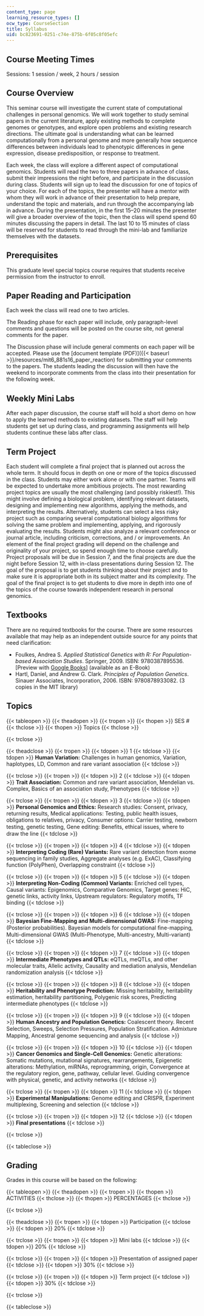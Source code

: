 ```yaml
---
content_type: page
learning_resource_types: []
ocw_type: CourseSection
title: Syllabus
uid: bc823691-0251-c74e-875b-6f05c8f05efc
---
```


Course Meeting Times
--------------------

Sessions: 1 session / week, 2 hours / session

Course Overview
---------------

This seminar course will investigate the current state of computational challenges in personal genomics. We will work together to study seminal papers in the current literature, apply existing methods to complete genomes or genotypes, and explore open problems and existing research directions. The ultimate goal is understanding what can be learned computationally from a personal genome and more generally how sequence differences between individuals lead to phenotypic differences in gene expression, disease predisposition, or response to treatment.

Each week, the class will explore a different aspect of computational genomics. Students will read the two to three papers in advance of class, submit their impressions the night before, and participate in the discussion during class. Students will sign up to lead the discussion for one of topics of your choice. For each of the topics, the presenter will have a mentor with whom they will work in advance of their presentation to help prepare, understand the topic and materials, and run through the accompanying lab in advance. During the presentation, in the first 15–20 minutes the presenter will give a broader overview of the topic, then the class will spend spend 60 minutes discussing the papers in detail. The last 10 to 15 minutes of class will be reserved for students to read through the mini-lab and familiarize themselves with the datasets.

Prerequisites
-------------

This graduate level special topics course requires that students receive permission from the instructor to enroll.

Paper Reading and Participation
-------------------------------

Each week the class will read one to two articles.

The Reading phase for each paper will include, only paragraph-level comments and questions will be posted on the course site, not general comments for the paper.

The Discussion phase will include general comments on each paper will be accepted. Please use the [document template (PDF)]({{< baseurl >}}/resources/mit6_881s16_paper_reaction) for submitting your comments to the papers. The students leading the discussion will then have the weekend to incorporate comments from the class into their presentation for the following week.

Weekly Mini Labs
----------------

After each paper discussion, the course staff will hold a short demo on how to apply the learned methods to existing datasets. The staff will help students get set up during class, and programming assignments will help students continue these labs after class.

Term Project
------------

Each student will complete a final project that is planned out across the whole term. It should focus in depth on one or more of the topics discussed in the class. Students may either work alone or with one partner. Teams will be expected to undertake more ambitious projects. The most rewarding project topics are usually the most challenging (and possibly riskiest!). This might involve defining a biological problem, identifying relevant datasets, designing and implementing new algorithms, applying the methods, and interpreting the results. Alternatively, students can select a less risky project such as comparing several computational biology algorithms for solving the same problem and implementing, applying, and rigorously evaluating the results. Students might also analyze a relevant conference or journal article, including criticism, corrections, and / or improvements. An element of the final project grading will depend on the challenge and originality of your project, so spend enough time to choose carefully. Project proposals will be due in Session 7, and the final projects are due the night before Session 12, with in-class presentations during Session 12. The goal of the proposal is to get students thinking about their project and to make sure it is appropriate both in its subject matter and its complexity. The goal of the final project is to get students to dive more in depth into one of the topics of the course towards independent research in personal genomics.

Textbooks
---------

There are no required textbooks for the course. There are some resources available that may help as an independent outside source for any points that need clarification:

*   Foulkes, Andrea S. _Applied Statistical Genetics with R: For Population-based Association Studies_. Springer, 2009. ISBN: 9780387895536. \[Preview with [Google Books](http://books.google.com/books?id=gwW8jArHnwwC&pg=PAfrontcover)\] (available as an E-Book)
*   Hartl, Daniel, and Andrew G. Clark. _Principles of Population Genetics_. Sinauer Associates, Incorporation, 2006. ISBN: 9780878933082. (3 copies in the MIT library)

Topics
------

{{< tableopen >}}
{{< theadopen >}}
{{< tropen >}}
{{< thopen >}}
SES #
{{< thclose >}}
{{< thopen >}}
Topics
{{< thclose >}}

{{< trclose >}}

{{< theadclose >}}
{{< tropen >}}
{{< tdopen >}}
1
{{< tdclose >}}
{{< tdopen >}}
**Human Variation:** Challenges in human genomics, Variation, haplotypes, LD, Common and rare variant association
{{< tdclose >}}

{{< trclose >}}
{{< tropen >}}
{{< tdopen >}}
2
{{< tdclose >}}
{{< tdopen >}}
**Trait Association:** Common and rare variant association, Mendelian vs. Complex, Basics of an association study, Phenotypes
{{< tdclose >}}

{{< trclose >}}
{{< tropen >}}
{{< tdopen >}}
3
{{< tdclose >}}
{{< tdopen >}}
**Personal Genomics and Ethics:** Research studies: Consent, privacy, returning results, Medical applications: Testing, public health issues, obligations to relatives, privacy, Consumer options: Carrier testing, newborn testing, genetic testing, Gene editing: Beneﬁts, ethical issues, where to draw the line
{{< tdclose >}}

{{< trclose >}}
{{< tropen >}}
{{< tdopen >}}
4
{{< tdclose >}}
{{< tdopen >}}
**Interpreting Coding (Rare) Variants:** Rare variant detection from exome sequencing in family studies, Aggregate analyses (e.g. ExAC), Classifying function (PolyPhen), Overlapping constraint
{{< tdclose >}}

{{< trclose >}}
{{< tropen >}}
{{< tdopen >}}
5
{{< tdclose >}}
{{< tdopen >}}
**Interpreting Non-Coding (Common) Variants:** Enriched cell types, Causal variants: Epigenomics, Comparative Genomics, Target genes: HiC, genetic links, activity links, Upstream regulators: Regulatory motifs, TF binding
{{< tdclose >}}

{{< trclose >}}
{{< tropen >}}
{{< tdopen >}}
6
{{< tdclose >}}
{{< tdopen >}}
**Bayesian Fine-Mapping and Multi-dimensional GWAS:** Fine-mapping (Posterior probabilities). Bayesian models for computational ﬁne-mapping, Multi-dimensional GWAS (Multi-Phenotype, Multi-ancestry, Multi-variant)
{{< tdclose >}}

{{< trclose >}}
{{< tropen >}}
{{< tdopen >}}
7
{{< tdclose >}}
{{< tdopen >}}
**Intermediate Phenotypes and QTLs:** eQTLs, meQTLs, and other molecular traits, Allelic activity, Causality and mediation analysis, Mendelian randomization analysis
{{< tdclose >}}

{{< trclose >}}
{{< tropen >}}
{{< tdopen >}}
8
{{< tdclose >}}
{{< tdopen >}}
**Heritability and Phenotype Prediction:** Missing heritability, heritability estimation, heritability partitioning, Polygenic risk scores, Predicting intermediate phenotypes
{{< tdclose >}}

{{< trclose >}}
{{< tropen >}}
{{< tdopen >}}
9
{{< tdclose >}}
{{< tdopen >}}
**Human Ancestry and Population Genetics:** Coalescent theory. Recent Selection, Sweeps, Selection Pressures, Population Stratiﬁcation. Admixture Mapping, Ancestral genome sequencing and analysis
{{< tdclose >}}

{{< trclose >}}
{{< tropen >}}
{{< tdopen >}}
10
{{< tdclose >}}
{{< tdopen >}}
**Cancer Genomics and Single-Cell Genomics:** Genetic alterations: Somatic mutations, mutational signatures, rearrangements, Epigenetic alterations: Methylation, miRNAs, reprogramming, origin, Convergence at the regulatory region, gene, pathway, cellular level. Guiding convergence with physical, genetic, and activity networks
{{< tdclose >}}

{{< trclose >}}
{{< tropen >}}
{{< tdopen >}}
11
{{< tdclose >}}
{{< tdopen >}}
**Experimental Manipulations:** Genome editing and CRISPR, Experiment multiplexing, Screening and selection
{{< tdclose >}}

{{< trclose >}}
{{< tropen >}}
{{< tdopen >}}
12
{{< tdclose >}}
{{< tdopen >}}
**Final presentations**
{{< tdclose >}}

{{< trclose >}}

{{< tableclose >}}

Grading
-------

Grades in this course will be based on the following:

{{< tableopen >}}
{{< theadopen >}}
{{< tropen >}}
{{< thopen >}}
ACTIVITIES
{{< thclose >}}
{{< thopen >}}
PERCENTAGES
{{< thclose >}}

{{< trclose >}}

{{< theadclose >}}
{{< tropen >}}
{{< tdopen >}}
Participation
{{< tdclose >}}
{{< tdopen >}}
20%
{{< tdclose >}}

{{< trclose >}}
{{< tropen >}}
{{< tdopen >}}
Mini labs
{{< tdclose >}}
{{< tdopen >}}
20%
{{< tdclose >}}

{{< trclose >}}
{{< tropen >}}
{{< tdopen >}}
Presentation of assigned paper
{{< tdclose >}}
{{< tdopen >}}
30%
{{< tdclose >}}

{{< trclose >}}
{{< tropen >}}
{{< tdopen >}}
Term project
{{< tdclose >}}
{{< tdopen >}}
30%
{{< tdclose >}}

{{< trclose >}}

{{< tableclose >}}